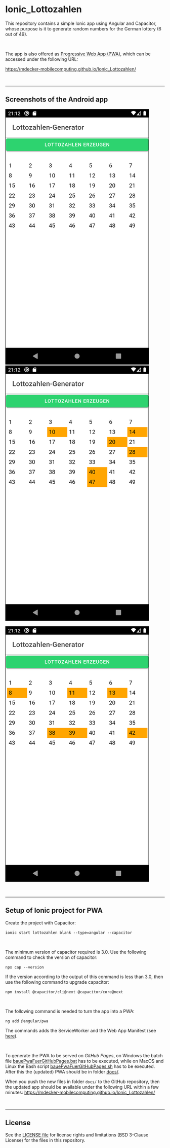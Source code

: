 # Ionic_Lottozahlen #

This repository contains a simple Ionic app using Angular and Capacitor, whose purpose is it to generate random numbers for the German lottery (6 out of 49).

<br>

The app is also offered as [Progressive Web App (PWA)](https://developer.mozilla.org/en-US/docs/Web/Progressive_web_apps), which can be accessed under the following URL:

  https://mdecker-mobilecomputing.github.io/Ionic_Lottozahlen/

<br>

----

## Screenshots of the Android app ##

![Screenshot 1](screenshot_1.png)   ![Screenshot 2](screenshot_2.png)

![Screenshot 3](screenshot_3.png)

<br>

----

## Setup of Ionic project for PWA ##

Create the project with Capacitor:
```
ionic start lottozahlen blank --type=angular --capacitor
```

<br>

The minimum version of capacitor required is 3.0. Use the following command to check the version of capacitor:
```
npx cap --version
```
If the version according to the output of this command is less than 3.0, then use the following command to upgrade capacitor:
```
npm install @capacitor/cli@next @capacitor/core@next
```

<br>

The following command is needed to turn the app into a PWA:
```
ng add @angular/pwa
```
The commands adds the ServiceWorker and the Web App Manifest (see [here](/src/manifest.webmanifest)).

<br>

To generate the PWA to be served on *GitHub Pages*, on Windows the batch file [bauePwaFuerGitHubPages.bat](bauePwaFuerGitHubPages.bat) 
has to be executed, while on MacOS and Linux the Bash script [bauePwaFuerGitHubPages.sh](bauePwaFuerGitHubPages.sh) has to be executed. 
After this the (updated) PWA should be in folder [docs/](docs/).

When you push the new files in folder `docs/` to the GitHub repository, then the updated app should be available under the following 
URL within a few minutes: https://mdecker-mobilecomputing.github.io/Ionic_Lottozahlen/

<br>

----
## License ##

See the [LICENSE file](LICENSE.md) for license rights and limitations (BSD 3-Clause License)
for the files in this repository.
